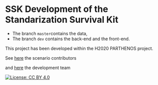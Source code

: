 # SSK Development of the Standarization Survival Kit
* The branch `master`contains the data,
* The branch `dev` contains the back-end and the front-end.

This project has been developed within the H2020 PARTHENOS project.

See [here](https://github.com/ParthenosWP4/SSK/blob/master/scenariosContributors.txt) the scenario contributors

and [here](https://github.com/ParthenosWP4/SSK/blob/master/devTeam.txt) the development team

[![License: CC BY 4.0](https://img.shields.io/badge/License-CC%20BY%204.0-lightgrey.svg)](http://creativecommons.org/licenses/by/4.0/)
